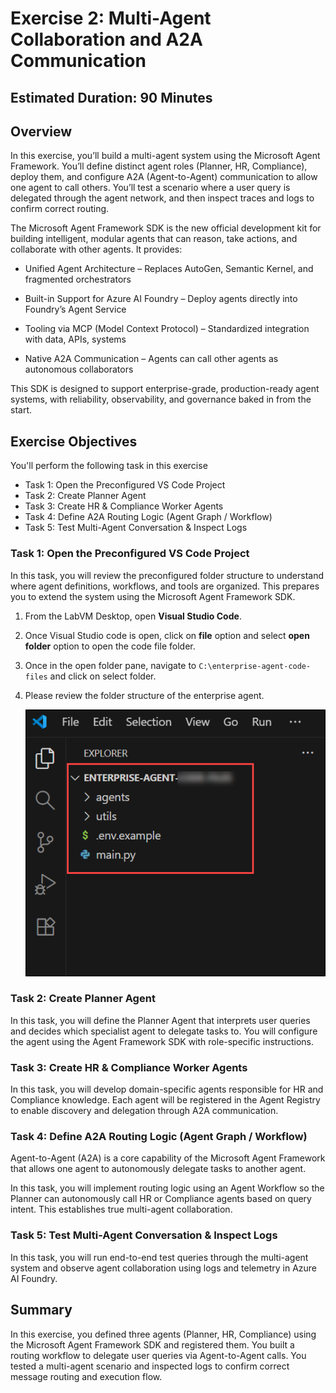 # Exercise 2: Multi-Agent Collaboration and A2A Communication

## Estimated Duration: 90 Minutes

## Overview

In this exercise, you’ll build a multi-agent system using the Microsoft Agent Framework. You’ll define distinct agent roles (Planner, HR, Compliance), deploy them, and configure A2A (Agent-to-Agent) communication to allow one agent to call others. You’ll test a scenario where a user query is delegated through the agent network, and then inspect traces and logs to confirm correct routing.

The Microsoft Agent Framework SDK is the new official development kit for building intelligent, modular agents that can reason, take actions, and collaborate with other agents. It provides:

- Unified Agent Architecture – Replaces AutoGen, Semantic Kernel, and fragmented orchestrators

- Built-in Support for Azure AI Foundry – Deploy agents directly into Foundry’s Agent Service

- Tooling via MCP (Model Context Protocol) – Standardized integration with data, APIs, systems

- Native A2A Communication – Agents can call other agents as autonomous collaborators

This SDK is designed to support enterprise-grade, production-ready agent systems, with reliability, observability, and governance baked in from the start.

## Exercise Objectives

You'll perform the following task in this exercise

- Task 1: Open the Preconfigured VS Code Project
- Task 2: Create Planner Agent
- Task 3: Create HR & Compliance Worker Agents
- Task 4: Define A2A Routing Logic (Agent Graph / Workflow)
- Task 5: Test Multi-Agent Conversation & Inspect Logs

### Task 1: Open the Preconfigured VS Code Project

In this task, you will review the preconfigured folder structure to understand where agent definitions, workflows, and tools are organized. This prepares you to extend the system using the Microsoft Agent Framework SDK.

1. From the LabVM Desktop, open **Visual Studio Code**.

1. Once Visual Studio code is open, click on **file** option and select **open folder** option to open the code file folder.

1. Once in the open folder pane, navigate to `C:\enterprise-agent-code-files` and click on select folder.

1. Please review the folder structure of the enterprise agent.

   ![](/media/ss-27.png)

### Task 2: Create Planner Agent

In this task, you will define the Planner Agent that interprets user queries and decides which specialist agent to delegate tasks to. You will configure the agent using the Agent Framework SDK with role-specific instructions.

### Task 3: Create HR & Compliance Worker Agents

In this task, you will develop domain-specific agents responsible for HR and Compliance knowledge. Each agent will be registered in the Agent Registry to enable discovery and delegation through A2A communication.

### Task 4: Define A2A Routing Logic (Agent Graph / Workflow)

Agent-to-Agent (A2A) is a core capability of the Microsoft Agent Framework that allows one agent to autonomously delegate tasks to another agent.

In this task, you will implement routing logic using an Agent Workflow so the Planner can autonomously call HR or Compliance agents based on query intent. This establishes true multi-agent collaboration.

### Task 5: Test Multi-Agent Conversation & Inspect Logs

In this task, you will run end-to-end test queries through the multi-agent system and observe agent collaboration using logs and telemetry in Azure AI Foundry.

## Summary

In this exercise, you defined three agents (Planner, HR, Compliance) using the Microsoft Agent Framework SDK and registered them. You built a routing workflow to delegate user queries via Agent-to-Agent calls. You tested a multi-agent scenario and inspected logs to confirm correct message routing and execution flow.